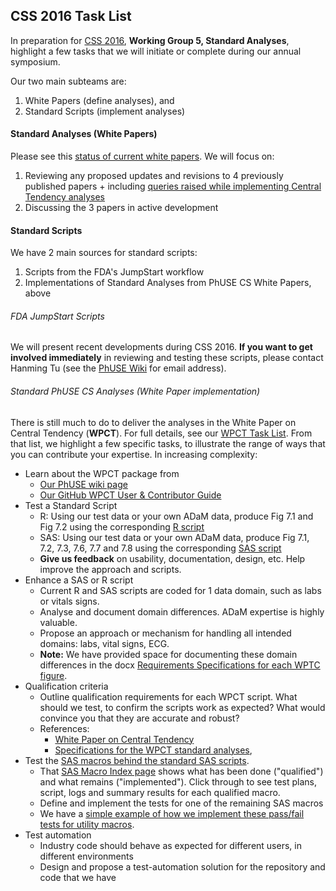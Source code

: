 ## CSS 2016 Task List

In preparation for [CSS 2016](http://www.phuse.eu/annual-conference.aspx), **Working Group 5, Standard Analyses**, highlight a few tasks that we will initiate or complete during our annual symposium.

Our two main subteams are: 
  1. White Papers (define analyses), and 
  2. Standard Scripts (implement analyses)

#### Standard Analyses (White Papers)

Please see this [status of current white papers](http://github.com/phuse-org/phuse-scripts/blob/master/TODO.md#white-papers-project-08). We will focus on:
  1. Reviewing any proposed updates and revisions to 4 previously published papers
    + including [queries raised while implementing Central Tendency analyses](http://github.com/phuse-org/phuse-scripts/blob/master/TODO.md#wg5-principles-and-conventions)
  2. Discussing the 3 papers in active development

#### Standard Scripts

We have 2 main sources for standard scripts:
  1. Scripts from the FDA's JumpStart workflow
  2. Implementations of Standard Analyses from PhUSE CS White Papers, above

###### FDA JumpStart Scripts

We will present recent developments during CSS 2016. **If you want to get involved immediately** in reviewing and testing these scripts, please contact Hanming Tu (see the [PhUSE Wiki](http://www.phusewiki.org/wiki/index.php?title=Standard_Scripts) for email address).

###### Standard PhUSE CS Analyses (White Paper implementation)

There is still much to do to deliver the analyses in the White Paper on Central Tendency (**WPCT**). For full details, see our [WPCT Task List](http://github.com/phuse-org/phuse-scripts/blob/master/whitepapers/WPCT/TODO.md). From that list, we highlight a few specific tasks, to illustrate the range of ways that you can contribute your expertise. In increasing complexity:

  * Learn about the WPCT package from
    * [Our PhUSE wiki page](http://www.phusewiki.org/wiki/index.php?title=WG5_Project_02)
    * [Our GitHub WPCT User & Contributor Guide](http://github.com/phuse-org/phuse-scripts/blob/master/whitepapers/CentralTendency-UserGuide.md)
  * Test a Standard Script
    * R: Using our test data or your own ADaM data, produce Fig 7.1 and Fig 7.2 using the corresponding [R script](http://github.com/phuse-org/phuse-scripts/tree/master/whitepapers/WPCT)
    * SAS: Using our test data or your own ADaM data, produce Fig 7.1, 7.2, 7.3, 7.6, 7.7 and 7.8 using the corresponding [SAS script](http://github.com/phuse-org/phuse-scripts/tree/master/whitepapers/WPCT)
    * **Give us feedback** on usability, documentation, design, etc. Help improve the approach and scripts.
  * Enhance a SAS or R script
    * Current R and SAS scripts are coded for 1 data domain, such as labs or vitals signs.
    * Analyse and document domain differences. ADaM expertise is highly valuable.
    * Propose an approach or mechanism for handling all intended domains: labs, vital signs, ECG.
    * **Note:** We have provided space for documenting these domain differences in the docx [Requirements Specifications for each WPTC figure](http://github.com/phuse-org/phuse-scripts/tree/master/whitepapers/specification).
  * Qualification criteria
    * Outline qualification requirements for each WPCT script. What should we test, to confirm the scripts work as expected? What would convince you that they are accurate and robust?
    * References: 
      * [White Paper on Central Tendency](http://www.phusewiki.org/wiki/images/4/48/CSS_WhitePaper_CentralTendency_v1.0.pdf)
      * [Specifications for the WPCT standard analyses](http://github.com/phuse-org/phuse-scripts/tree/master/whitepapers/specification), 
  * Test the [SAS macros behind the standard SAS scripts](http://github.com/phuse-org/phuse-scripts/wiki/Utility-Macro-Index-(SAS)).
    * That [SAS Macro Index page](http://github.com/phuse-org/phuse-scripts/wiki/Utility-Macro-Index-(SAS)) shows what has been done ("qualified") and what remains ("implemented"). Click through to see test plans, script, logs and summary results for each qualified macro.
    * Define and implement the tests for one of the remaining SAS macros
    * We have a [simple example of how we implement these pass/fail tests for utility macros](http://github.com/phuse-org/phuse-scripts/blob/master/whitepapers/qualification/example_passfail_test_definitions.sas).
  * Test automation
    * Industry code should behave as expected for different users, in different environments
    * Design and propose a test-automation solution for the repository and code that we have
